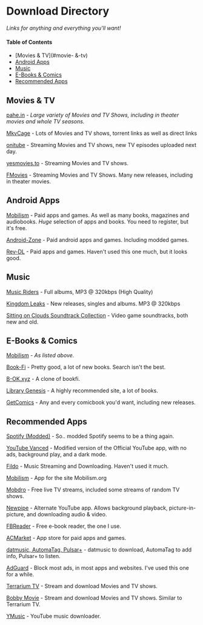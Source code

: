 # Download Directory

 *Links for anything and everything you'll want!*

#### Table of Contents

- [Movies & TV](#movie- &-tv)
- [Android Apps](#android-apps)
- [Music](#music)
- [E-Books & Comics](#e-books-&-comics)
- [Recommended Apps](#recommended-apps)

## Movies & TV

[pahe.in](pahe.in) - *Large variety of Movies and TV Shows, including in theater movies and whole TV seasons.*

[MkvCage](mkvcage.ws) - Lots of Movies and TV shows, torrent links as well as direct links 

[onitube](onitube.com) - Streaming Movies and TV shows, new TV episodes uploaded next day.

[yesmovies.to](yesmovies.to) - Streaming Movies and TV shows.

[FMovies](fmovies.se) - Streaming Movies and TV Shows. Many new releases, including in theater movies.

## Android Apps

[Mobilism](mobilism.org) - Paid apps and games. As well as many books, magazines and audiobooks. *Huge* selection of apps and books. You need to register, but it's free.

[Android-Zone](android-zone.ws) - Paid android apps and games. Including modded games.

[Rev-DL](revdl.com) - Paid apps and games. Haven't used this one much, but it looks good.

## Music

[Music Riders](musicriders.blogspot.com) - Full albums, MP3 @ 320kbps (High Quality)

[Kingdom Leaks](kingdom-leaks.com) - New releases, singles and albums. MP3 @ 320kbps

[Sitting on Clouds Soundtrack Collection](http://sittingoncloudsost.com/ost/last-added/) - Video game soundtracks, both new and old. 

## E-Books & Comics

[Mobilism](mobilism.org) - *As listed above.*

[Book-Fi](en.bookfi.net) - Pretty good, a lot of new books. Search isn't the best.

[B-OK.xyz](b-ok.xyz) - A clone of bookfi.

[Library Genesis](libgen.io) - A highly recommended site, a lot of books.

[GetComics](getcomics.info) - Any and every comicbook you'd want, including new releases. 



## Recommended Apps

[Spotify (Modded)](https://forum.mobilism.org/viewtopic.php?t=2605291) - So.. modded Spotify seems to be a thing again.

[YouTube Vanced](https://forum.mobilism.org/viewtopic.php?f=429&t=2609775) - Modified version of the Official YouTube app, with no ads, background play, and a dark mode.

[Fildo](https://fildo.net/android/en/) - Music Streaming and Downloading. Haven't used it much.

[Mobilism](https://forum.mobilism.org/viewtopic.php?t=214777) - App for the site Mobilism.org

[Mobdro](https://www.mobdro.to/) - Free live TV streams, included some streams of random TV shows.

[Newpipe](https://f-droid.org/en/packages/org.schabi.newpipe/) - Alternate YouTube app. Allows background playback, picture-in-picture, and downloading audio & video.

[FBReader](https://play.google.com/store/apps/details?id=org.geometerplus.zlibrary.ui.android&hl=en_US) - Free e-book reader, the one I use.

[ACMarket](https://acmarket.net/) - App store for paid apps and games. 

[datmusic, AutomaTag, Pulsar+](https://goo.gl/V4fap3) - datmusic to download, AutomaTag to add info, Pulsar+ to listen.

[AdGuard](https://forum.mobilism.org/viewtopic.php?f=437&t=2539184&hilit=AdGuard) - Block most ads, in most apps and websites. I've used this one for a while.

[Terrarium TV](https://forum.mobilism.org/viewtopic.php?f=429&t=2590758&hilit=Terrarium+TV) - Stream and download Movies and TV shows.

[Bobby Movie](https://forum.mobilism.org/viewtopic.php?f=429&t=2608448) - Stream and download Movies and TV shows. Similar to Terrarium TV.

[YMusic](https://forum.mobilism.org/viewtopic.php?f=429&t=2586052&hilit=YMusic) - YouTube music downloader. 
